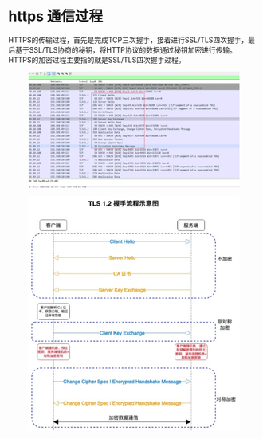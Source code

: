 # https 通信过程



HTTPS的传输过程，首先是完成TCP三次握手，接着进行SSL/TLS四次握手，最后基于SSL/TLS协商的秘钥，将HTTP协议的数据通过秘钥加密进行传输。HTTPS的加密过程主要指的就是SSL/TLS四次握手过程。

<figure><img src="../.gitbook/assets/image (2).png" alt=""><figcaption></figcaption></figure>

<figure><img src="../.gitbook/assets/image (1) (1).png" alt=""><figcaption></figcaption></figure>



